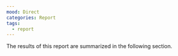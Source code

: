 ```yaml
---
mood: Direct
categories: Report
tags:
  - report
---
```

The results of this report are summarized in the following section.